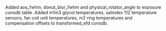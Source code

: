 Added aos_fwhm, donut_blur_fwhm and physical_rotator_angle to exposure consdb table.
Added m1m3 glycol temperatures, salindex 112 temperature sensors, fan coil unit temperatures, m2 ring temperatures and compensation offsets to transformed_efd consdb.
